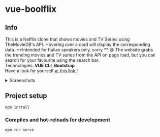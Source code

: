 # vue-boolflix
## Info
This is a Netflix clone that shows movies and TV Series using TheMovieDB's API.
Hovering over a card will display the corresponding data. **Intended for Italian speakers only, sorry ** :sweat_smile:
The website grabs the trending movies and TV series from the API on page load, but you can search for your favourite using the search bar.  
Technologies: **VUE CLI**, **Bootstrap**  
Have a look for yourself <a href="https://morieri-boolflix.netlify.app/">at this link </a>!

<details>
  <summary>Screenshots</summary>
  <img src="https://i.imgur.com/rIvZ0VF.png" name="1">
  <img src="https://i.imgur.com/W2kOre3.png" name="2">
</details>

## Project setup
```
npm install
```

### Compiles and hot-reloads for development
```
npm run serve
```
